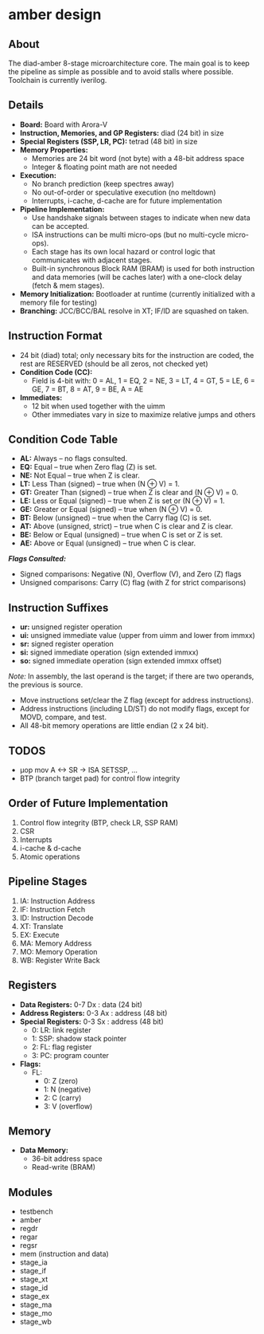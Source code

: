 # amber design

## About

The diad-amber 8-stage microarchitecture core.
The main goal is to keep the pipeline as simple as possible and to avoid stalls where possible.  
Toolchain is currently iverilog.

## Details

- **Board:** Board with Arora-V
- **Instruction, Memories, and GP Registers:** diad (24 bit) in size
- **Special Registers (SSP, LR, PC):** tetrad (48 bit) in size
- **Memory Properties:**
  - Memories are 24 bit word (not byte) with a 48-bit address space
  - Integer & floating point math are not needed
- **Execution:**
  - No branch prediction (keep spectres away)
  - No out-of-order or speculative execution (no meltdown)
  - Interrupts, i-cache, d-cache are for future implementation
- **Pipeline Implementation:**
  - Use handshake signals between stages to indicate when new data can be accepted.
  - ISA instructions can be multi micro-ops (but no multi-cycle micro-ops).
  - Each stage has its own local hazard or control logic that communicates with adjacent stages.
  - Built-in synchronous Block RAM (BRAM) is used for both instruction and data memories (will be caches later) with a one-clock delay (fetch & mem stages).
- **Memory Initialization:** Bootloader at runtime (currently initialized with a memory file for testing)
- **Branching:** JCC/BCC/BAL resolve in XT; IF/ID are squashed on taken.

## Instruction Format

- 24 bit (diad) total; only necessary bits for the instruction are coded, the rest are RESERVED (should be all zeros, not checked yet)
- **Condition Code (CC):**
  - Field is 4-bit with: 0 = AL, 1 = EQ, 2 = NE, 3 = LT, 4 = GT, 5 = LE, 6 = GE, 7 = BT, 8 = AT, 9 = BE, A = AE
- **Immediates:**
  - 12 bit when used together with the uimm
  - Other immediates vary in size to maximize relative jumps and others

## Condition Code Table

- **AL:** Always – no flags consulted.
- **EQ:** Equal – true when Zero flag (Z) is set.
- **NE:** Not Equal – true when Z is clear.
- **LT:** Less Than (signed) – true when (N ⊕ V) = 1.
- **GT:** Greater Than (signed) – true when Z is clear and (N ⊕ V) = 0.
- **LE:** Less or Equal (signed) – true when Z is set or (N ⊕ V) = 1.
- **GE:** Greater or Equal (signed) – true when (N ⊕ V) = 0.
- **BT:** Below (unsigned) – true when the Carry flag (C) is set.
- **AT:** Above (unsigned, strict) – true when C is clear and Z is clear.
- **BE:** Below or Equal (unsigned) – true when C is set or Z is set.
- **AE:** Above or Equal (unsigned) – true when C is clear.

_**Flags Consulted:**_  

- Signed comparisons: Negative (N), Overflow (V), and Zero (Z) flags  
- Unsigned comparisons: Carry (C) flag (with Z for strict comparisons)

## Instruction Suffixes

- **ur:** unsigned register operation
- **ui:** unsigned immediate value (upper from uimm and lower from immxx)
- **sr:** signed register operation
- **si:** signed immediate operation (sign extended immxx)
- **so:** signed immediate operation (sign extended immxx offset)

_*Note:*_ In assembly, the last operand is the target; if there are two operands, the previous is source.

- Move instructions set/clear the Z flag (except for address instructions).
- Address instructions (including LD/ST) do not modify flags, except for MOVD, compare, and test.
- All 48-bit memory operations are little endian (2 x 24 bit).

## TODOS

- µop mov A <-> SR → ISA SETSSP, ...
- BTP (branch target pad) for control flow integrity

## Order of Future Implementation

1. Control flow integrity (BTP, check LR, SSP RAM)
2. CSR
3. Interrupts
4. i-cache & d-cache
5. Atomic operations

## Pipeline Stages

1. IA: Instruction Address
2. IF: Instruction Fetch
3. ID: Instruction Decode
4. XT: Translate
5. EX: Execute
6. MA: Memory Address
7. MO: Memory Operation
8. WB: Register Write Back

## Registers

- **Data Registers:** 0-7 Dx : data (24 bit)
- **Address Registers:** 0-3 Ax : address (48 bit)
- **Special Registers:** 0-3 Sx : address (48 bit)
  - 0: LR: link register
  - 1: SSP: shadow stack pointer
  - 2: FL: flag register
  - 3: PC: program counter
- **Flags:**
  - FL:
    - 0: Z (zero)
    - 1: N (negative)
    - 2: C (carry)
    - 3: V (overflow)

## Memory

- **Data Memory:**  
  - 36-bit address space
  - Read-write (BRAM)

## Modules

- testbench
- amber
- regdr
- regar
- regsr
- mem (instruction and data)
- stage_ia
- stage_if
- stage_xt
- stage_id
- stage_ex
- stage_ma
- stage_mo
- stage_wb
